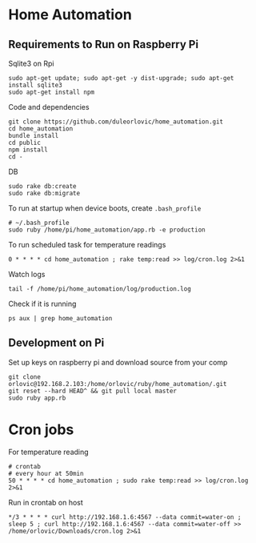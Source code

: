 # Home Automation

## Requirements to Run on Raspberry Pi

Sqlite3 on Rpi

~~~
sudo apt-get update; sudo apt-get -y dist-upgrade; sudo apt-get install sqlite3
sudo apt-get install npm
~~~

Code and dependencies

~~~
git clone https://github.com/duleorlovic/home_automation.git
cd home_automation
bundle install
cd public
npm install
cd -
~~~

DB

~~~
sudo rake db:create
sudo rake db:migrate
~~~

To run at startup when device boots, create `.bash_profile`

~~~
# ~/.bash_profile
sudo ruby /home/pi/home_automation/app.rb -e production
~~~

To run scheduled task for temperature readings

~~~
0 * * * * cd home_automation ; rake temp:read >> log/cron.log 2>&1
~~~

Watch logs

~~~
tail -f /home/pi/home_automation/log/production.log
~~~

Check if it is running

~~~
ps aux | grep home_automation
~~~

## Development on Pi

Set up keys on raspberry pi and download source from your comp

~~~
git clone orlovic@192.168.2.103:/home/orlovic/ruby/home_automation/.git
git reset --hard HEAD^ && git pull local master
sudo ruby app.rb
~~~

# Cron jobs

For temperature reading

~~~
# crontab
# every hour at 50min
50 * * * * cd home_automation ; sudo rake temp:read >> log/cron.log 2>&1
~~~

Run in crontab on host

~~~
*/3 * * * * curl http://192.168.1.6:4567 --data commit=water-on ; sleep 5 ; curl http://192.168.1.6:4567 --data commit=water-off >> /home/orlovic/Downloads/cron.log 2>&1
~~~

